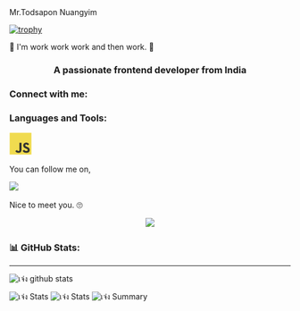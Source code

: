 <div>Mr.Todsapon Nuangyim</div>

<!-- [![Header](https://raw.githubusercontent.com/Breakfast34/Breakfast34/main/img/headerImage.jpeg "Header")](https://web.facebook.com/groups/625748778716789/?notif_id=1644983509296251&notif_t=group_r2j_approved&ref=notif) -->

<!-- # <img src="https://raw.githubusercontent.com/MartinHeinz/MartinHeinz/master/wave.gif" width="30px"> เจ๋ง -->

[![trophy](https://github-profile-trophy.vercel.app/?username=Breakfast34&theme=dark_lover&count_private=true&column=7&margin-w=15&margin-h=15)]()

<!-- [![trophy](https://github-profile-trophy.vercel.app/?username=Breakfast34)](https://github.com/ryo-ma/github-profile-trophy) -->

🤤
I'm work work work and then work. 🤔
<h3 align="center">A passionate frontend developer from India</h3>

<h3 align="left">Connect with me:</h3>
<p align="left">
</p>

<h3 align="left">Languages and Tools:</h3>
<p align="left"> <a href="https://developer.mozilla.org/en-US/docs/Web/JavaScript" target="_blank" rel="noreferrer"> <img src="https://raw.githubusercontent.com/devicons/devicon/master/icons/javascript/javascript-original.svg" alt="javascript" width="40" height="40"/> </a> </p>


You can follow me on, <br>
<a href = "https://web.facebook.com/Breakfast.mp34/" target="blank">

<img src="https://img.icons8.com/fluency/30/000000/facebook-new.png"/>
</a>
<!-- <a href = "https://www.instagram.com/sorenergame/?hl=en" target="blank">
<img src="https://img.icons8.com/office/30/000000/instagram-new.png"/> -->
</a>

Nice to meet you. 🙄

 <center> 
   <div> 
   <img src="https://github-readme-stats.vercel.app/api?username=profile&show_icons=true&theme=dark" height="170" /> 
   </div> 
 </center> 

### 📊 GitHub Stats:

---

![เจ๋ง github stats](https://github-readme-stats.vercel.app/api?username=Breakfast34&theme=radical&show_icons=true&count_private=true)

<!-- ![เจ๋ง github stats](https://github-readme-stats.vercel.app/api/top-langs/?username=Breakfast34&theme=radical&count_private=true&show_icons=true) -->

![เจ๋ง Stats](https://github-profile-summary-cards.vercel.app/api/cards/repos-per-language?username=Breakfast34&theme=solarized_dark&count_private=true)
![เจ๋ง Stats](https://github-profile-summary-cards.vercel.app/api/cards/most-commit-language?username=Breakfast34&theme=solarized_dark&count_private=true)
![เจ๋ง Summary](https://github-profile-summary-cards.vercel.app/api/cards/profile-details?username=Breakfast34&theme=solarized_dark&count_private=true)
